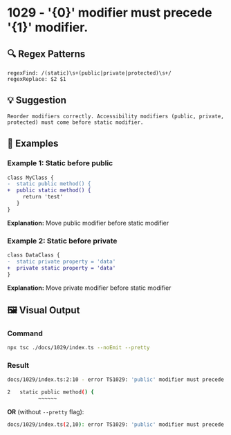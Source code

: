 # 1029 - '{0}' modifier must precede '{1}' modifier.

## 🔍 Regex Patterns
```regex
regexFind: /(static)\s+(public|private|protected)\s+/
regexReplace: $2 $1 
```

## 💡 Suggestion
```text
Reorder modifiers correctly. Accessibility modifiers (public, private, protected) must come before static modifier.
```

## 📝 Examples

### Example 1: Static before public
```diff
class MyClass {
-  static public method() {
+  public static method() {
     return 'test'
   }
}
```

**Explanation:** Move public modifier before static modifier

### Example 2: Static before private
```diff
class DataClass {
-  static private property = 'data'
+  private static property = 'data'
}
```

**Explanation:** Move private modifier before static modifier

## 🖼️ Visual Output
### Command
```bash
npx tsc ./docs/1029/index.ts --noEmit --pretty
```

### Result
```bash
docs/1029/index.ts:2:10 - error TS1029: 'public' modifier must precede 'static' modifier.

2   static public method() {
          ~~~~~~
```

**OR** (without `--pretty` flag):

```bash
docs/1029/index.ts(2,10): error TS1029: 'public' modifier must precede 'static' modifier.
```
